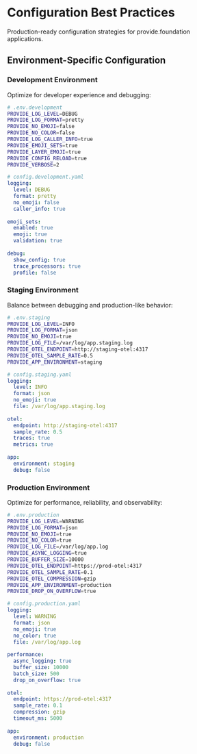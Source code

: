 # Configuration Best Practices

Production-ready configuration strategies for provide.foundation applications.

## Environment-Specific Configuration

### Development Environment

Optimize for developer experience and debugging:

```bash
# .env.development
PROVIDE_LOG_LEVEL=DEBUG
PROVIDE_LOG_FORMAT=pretty
PROVIDE_NO_EMOJI=false
PROVIDE_NO_COLOR=false
PROVIDE_LOG_CALLER_INFO=true
PROVIDE_EMOJI_SETS=true
PROVIDE_LAYER_EMOJI=true
PROVIDE_CONFIG_RELOAD=true
PROVIDE_VERBOSE=2
```

```yaml
# config.development.yaml
logging:
  level: DEBUG
  format: pretty
  no_emoji: false
  caller_info: true
  
emoji_sets:
  enabled: true
  emoji: true
  validation: true
  
debug:
  show_config: true
  trace_processors: true
  profile: false
```

### Staging Environment

Balance between debugging and production-like behavior:

```bash
# .env.staging
PROVIDE_LOG_LEVEL=INFO
PROVIDE_LOG_FORMAT=json
PROVIDE_NO_EMOJI=true
PROVIDE_LOG_FILE=/var/log/app.staging.log
PROVIDE_OTEL_ENDPOINT=http://staging-otel:4317
PROVIDE_OTEL_SAMPLE_RATE=0.5
PROVIDE_APP_ENVIRONMENT=staging
```

```yaml
# config.staging.yaml
logging:
  level: INFO
  format: json
  no_emoji: true
  file: /var/log/app.staging.log
  
otel:
  endpoint: http://staging-otel:4317
  sample_rate: 0.5
  traces: true
  metrics: true
  
app:
  environment: staging
  debug: false
```

### Production Environment

Optimize for performance, reliability, and observability:

```bash
# .env.production
PROVIDE_LOG_LEVEL=WARNING
PROVIDE_LOG_FORMAT=json
PROVIDE_NO_EMOJI=true
PROVIDE_NO_COLOR=true
PROVIDE_LOG_FILE=/var/log/app.log
PROVIDE_ASYNC_LOGGING=true
PROVIDE_BUFFER_SIZE=10000
PROVIDE_OTEL_ENDPOINT=https://prod-otel:4317
PROVIDE_OTEL_SAMPLE_RATE=0.1
PROVIDE_OTEL_COMPRESSION=gzip
PROVIDE_APP_ENVIRONMENT=production
PROVIDE_DROP_ON_OVERFLOW=true
```

```yaml
# config.production.yaml
logging:
  level: WARNING
  format: json
  no_emoji: true
  no_color: true
  file: /var/log/app.log
  
performance:
  async_logging: true
  buffer_size: 10000
  batch_size: 500
  drop_on_overflow: true
  
otel:
  endpoint: https://prod-otel:4317
  sample_rate: 0.1
  compression: gzip
  timeout_ms: 5000
  
app:
  environment: production
  debug: false
```

